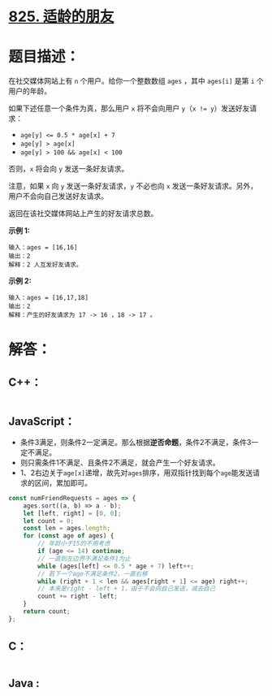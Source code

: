 # [825. 适龄的朋友](https://leetcode-cn.com/problems/friends-of-appropriate-ages/)

# 题目描述：

在社交媒体网站上有 `n` 个用户。给你一个整数数组 `ages` ，其中 `ages[i]` 是第 `i` 个用户的年龄。

如果下述任意一个条件为真，那么用户 `x` 将不会向用户 `y`（`x != y`）发送好友请求：

- `age[y] <= 0.5 * age[x] + 7`
- `age[y] > age[x]`
- `age[y] > 100 && age[x] < 100`

否则，`x` 将会向 `y` 发送一条好友请求。

注意，如果 `x` 向 `y` 发送一条好友请求，`y` 不必也向 `x` 发送一条好友请求。另外，用户不会向自己发送好友请求。

返回在该社交媒体网站上产生的好友请求总数。



**示例 1:**

```
输入：ages = [16,16]
输出：2
解释：2 人互发好友请求。
```

 **示例 2:**

```
输入：ages = [16,17,18]
输出：2
解释：产生的好友请求为 17 -> 16 ，18 -> 17 。
```



# 解答：

## C++：

```cpp

```

## JavaScript：

- 条件3满足，则条件2一定满足。那么根据**逆否命题**，条件2不满足，条件3一定不满足。
- 则只需条件1不满足、且条件2不满足，就会产生一个好友请求。
- 1、2右边关于`age[x]`递增，故先对`ages`排序，用双指针找到每个`age`能发送请求的区间，累加即可。

```javascript
const numFriendRequests = ages => {
    ages.sort((a, b) => a - b);
    let [left, right] = [0, 0];
    let count = 0;
    const len = ages.length;
    for (const age of ages) {
        // 年龄小于15的不用考虑
        if (age <= 14) continue;
        // 一直到左边界不满足条件1为止
        while (ages[left] <= 0.5 * age + 7) left++;
        // 若下一个age不满足条件2，一直右移
        while (right + 1 < len && ages[right + 1] <= age) right++;
        // 本来是right - left + 1，由于不会向自己发送，减去自己
        count += right - left;
    }
    return count;
};
```

## C：

```c

```

## Java :
```java

```

